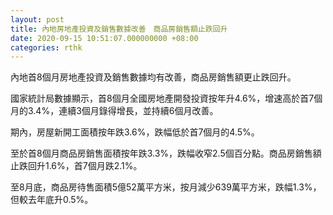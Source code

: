 ```yaml
---
layout: post
title: 內地房地產投資及銷售數據改善　商品房銷售額止跌回升
date: 2020-09-15 10:51:07.000000000 +08:00
categories: rthk
---
```


內地首8個月房地產投資及銷售數據均有改善，商品房銷售額更止跌回升。

國家統計局數據顯示，首8個月全國房地產開發投資按年升4.6%，增速高於首7個月的3.4%，連續3個月錄得增長，並持續6個月改善。

期內，房屋新開工面積按年跌3.6%，跌幅低於首7個月的4.5%。

至於首8個月商品房銷售面積按年跌3.3%，跌幅收窄2.5個百分點。商品房銷售額止跌回升1.6%，首7個月跌2.1%。

至8月底，商品房待售面積5億52萬平方米，按月減少639萬平方米，跌幅1.3%，但較去年底升0.5%。
